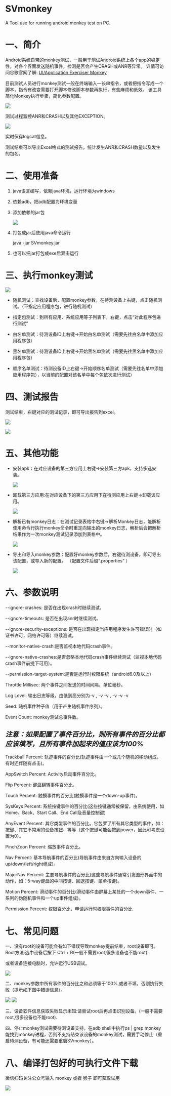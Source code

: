 # SVmonkey

A Tool use for running android monkey test on PC.



# 一、简介
Android系统自带的monkey测试，一般用于测试Android系统上各个app的稳定性，对各个界面发送随机事件，检测是否会产生CRASH或ANR等异常。
详情可访问谷歌官网了解: [UI/Application Exerciser Monkey](https://developer.android.com/studio/test/monkey?hl=zh-cn)

目前测试人员进行monkey测试一般在终端输入一长串指令，或者把指令写成一个脚本，指令有改变需要打开脚本修改脚本参数再执行，有些麻烦和低效。
该工具简化Monkey执行步骤，简化参数配置。

![](project-files/image/MonkeyHome.png)

测试过程监控ANR和CRASH以及其他EXCEPTION。

![](project-files/image/MonkeyAreas.png)

实时保存logcat信息。

测试结束可以导出Excel格式的测试报告，统计发生ANR和CRASH数量以及发生的包名。

# 二、使用准备

1. java语言编写，依赖java环境，运行环境为windows

2. 依赖adb，把adb配置为环境变量

3. 添加依赖的jar包

   ![](project-files/image/MonkeyJars.png)

4. 打包成jar后使用java命令运行

    java -jar SVmonkey.jar

5. 也可以把jar打包成exe后双击运行

# 三、执行monkey测试

![](project-files/image/MonkeyRun.png)

* 随机测试：查找设备后，配置monkey参数，在待测设备上右键，点击随机测试。（不指定应用程序包，进行随机测试）

* 指定包测试：到所有应用、系统应用等子列表下，右键，点击“对此程序包进行测试”

* 白名单测试：待测设备ID上右键->开始白名单测试（需要先往白名单中添加应用程序包）

* 黑名单测试：待测设备ID上右键->开始黑名单测试（需要先往黑名单中添加应用程序包）

* 顺序名单测试：待测设备ID上右键->开始顺序名单测试（需要先往名单中添加应用程序包），以当前的配置对该名单中每个包依次进行测试）

# 四、测试报告

测试结束，右键对应的测试记录，即可导出报告到excel。

   ![](project-files/image/MonkeyExportReport.png)


   ![](project-files/image/MonkeyExcelReport.png)

# 五、其他功能

* 安装apk：在对应设备的第三方应用上右键->安装第三方apk，支持多选安装。

   ![](project-files/image/MonkeyInstallApps.png)
  
* 卸载第三方应用:在对应设备下的第三方应用下在待测应用上右键->卸载该应用。

   ![](project-files/image/MonkeyUninstallApps.png)

* 解析已有monkey日志：在测试记录表格中右键->解析Monkey日志，能解析使用命令行执行monkey命令时重定向输出的monkey日志，解析后会把解析结果作为一次monkey测试记录添加到表格中。

   ![](project-files/image/MonkeyAnalyzeLog.png)

* 导出和导入monkey参数：配置好monkey参数后，右键待测设备，即可导出该配置，或导入新的配置。
  （配置文件后缀“.properties” ）

   ![](project-files/image/MonkeyImportExportConfig.png)



# 六、参数说明


--ignore-crashes: 是否在出现crash时继续测试。

--ignore-timeouts: 是否在出现anr时继续测试。

--ignore-security-exceptions: 是否在出现指定当应用程序发生许可错误时（如证书许可，网络许可等）继续测试。

--monitor-native-crash:是否监视本地代码crash事件。

--ignore-native-crashes:是否忽略本地代码crash事件继续测试（监视本地代码crash事件前提下可用）。

--permission-target-system:是否是运行时权限系统（android6.0及以上）

Throttle Millisec: 两个事件之间发送的时间间隔，单位毫秒。

Log Level: 输出日志等级，由低到高分别为-v , -v -v , -v -v -v

Seed: 随机事件种子值（用于产生随机事件序列）。

Event Count: monkey测试总事件数。



## *注意：如果配置了事件百分比，则所有事件的百分比都应该填写，且所有事件加起来的值应该为100%*



Trackball Percent: 轨迹事件的百分比(轨迹事件由一个或几个随机的移动组成，有时还伴随有点击)。

AppSwitch Percent: Activity启动事件百分比。

Flip Percent: 键盘翻转事件百分比。

Touch Percent: 触摸事件的百分比(触摸事件是一个down-up事件)。

SysKeys Percent: 系统按键事件的百分比(这些按键通常被保留，由系统使用，如Home、Back、Start Call、End Call及音量控制键)

AnyEvent Percent: 其它类型事件的百分比。它包罗了所有其它类型的事件，如：按键、其它不常用的设备按钮、等等（这个按键可能会按到power，因此可考虑设置为0）。

PinchZoon Percent: 缩放事件百分比。

Nav Percent: 基本导航事件的百分比(导航事件由来自方向输入设备的up/down/left/right组成)。

MajorNav Percent: 主要导航事件的百分比(这些导航事件通常引发图形界面中的动作，如：5-way键盘的中间按键、回退按键、菜单按键)。

Motion Percent: 滑动事件的百分比(滑动事件由屏幕上某处的一个down事件、一系列的伪随机事件和一个up事件组成)。

Permission Percent: 权限百分比，申请运行时权限事件的百分比

# 七、常见问题

一、没有root的设备可能会有如下错误导致monkey提前结束，root设备即可。Root方法:选中设备后按下 Ctrl + R(一般不需要root,很多设备也不能root).

或者设备连接电脑时，允许运行USB调试。

   ![](project-files/image/MonkeyRoot.png)

二、monkey参数中所有事件的百分比之和必须等于100%,或者不填，否则执行失败（提示如下图中错误信息）。

   ![](project-files/image/MonkeyEventWeights1.png)   ![](project-files/image/MonkeyEventWeights2.png)

三、设备软件信息获取失败显示未知:请尝试root后再点击识别设备。(一般不需要root,很多设备也不能root).

四、停止monkey测试需要待测设备支持，在adb shell中执行ps | grep monkey能找到monkey进程，否则不支持结束该设备的monkey测试，需要手动停止（重启待测设备，有可能还需要重启SVmonkey）。



# 八、编译打包好的可执行文件下载

微信扫码关注公众号输入 monkey 或者 猴子 即可获取试用

   ![](project-files/image/公众号二维码.jpg)
